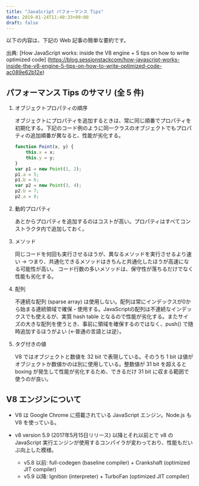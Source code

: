 ```yaml
---
title: "JavaScript パフォーマンス Tips"
date: 2019-01-24T11:40:33+09:00
draft: false
---
```


以下の内容は、下記の Web 記事の簡単な要約です。

出典: [How JavaScript works: inside the V8 engine + 5 tips on how to write optimized code] (https://blog.sessionstackcom/how-javascript-works-inside-the-v8-engine-5-tips-on-how-to-write-optimized-code-ac089e62b12e)

## パフォーマンス Tips のサマリ (全 5 件)

1. オブジェクトプロパティの順序

    オブジェクトにプロパティを追加するときは、常に同じ順番でプロパティを初期化する。下記のコード例のように同一クラスのオブジェクトでもプロパティの追加順番が異なると、性能が劣化する。

    ```JavaScript
    function Point(x, y) {
        this.x = x;
        this.y = y;
    }
    var p1 = new Point(1, 2);
    p1.a = 5;
    p1.b = 6;
    var p2 = new Point(3, 4);
    p2.b = 7;
    p2.a = 8;
    ```

1. 動的プロパティ

    あとからプロパティを追加するのはコストが高い。プロパティはすべてコンストラクタ内で追加しておく。

1. メソッド

    同じコードを何回も実行させるほうが、異なるメソッドを実行させるより速い
    →   つまり、共通化できるメソッドはきちんと共通化したほうが高速になる可能性が高い。
        コード行数の多いメソッドは、保守性が落ちるだけでなく性能も劣化する。

1. 配列

    不連続な配列 (sparse array) は使用しない。配列は常にインデックスが0から始まる連続領域で確保・使用する。JavaScriptの配列は不連続なインデックスでも使えるが、実質 hash table となるので性能が劣化する。またサイズの大きな配列を使うとき、事前に領域を確保するのではなく、push() で随時追加するほうがよい (←普通の言語とは逆）。

1. タグ付きの値

    V8 ではオブジェクトと数値を 32 bit で表現している。そのうち 1 bit は値がオブジェクトか数値かのは別に使用している。整数値が 31 bit を超えると boxing が発生して性能が劣化するため、できるだけ 31 bit に収まる範囲で使うのが良い。

## V8 エンジンについて

* V8 は Google Chrome に搭載されている JavaScript エンジン。Node.js も V8 を使っている。

* v8 version 5.9 (2017年5月15日リリース) 以降とそれ以前とで v8 の JavaScript 実行エンジンが使用するコンパイラが変わっており、性能もだいぶ向上した模様。

    * v5.8 以前: full-codegen (baseline compiler) + Crankshaft (optimized JIT compiler)
    * v5.9 以降: Ignition (interpreter) + TurboFan (optimized JIT compiler)
